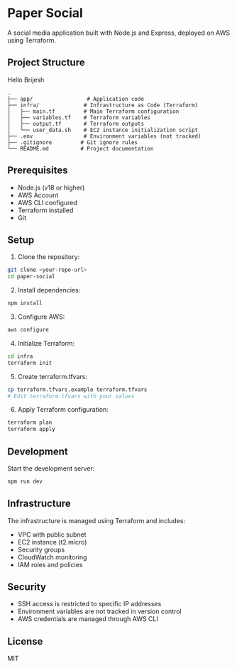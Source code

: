 # Paper Social

A social media application built with Node.js and Express, deployed on AWS using Terraform.

## Project Structure
Hello Brijesh

```
.
├── app/                 # Application code
├── infra/              # Infrastructure as Code (Terraform)
│   ├── main.tf         # Main Terraform configuration
│   ├── variables.tf    # Terraform variables
│   ├── output.tf       # Terraform outputs
│   └── user_data.sh    # EC2 instance initialization script
├── .env                # Environment variables (not tracked)
├── .gitignore         # Git ignore rules
└── README.md          # Project documentation
```

## Prerequisites

- Node.js (v18 or higher)
- AWS Account
- AWS CLI configured
- Terraform installed
- Git

## Setup

1. Clone the repository:
```bash
git clone <your-repo-url>
cd paper-social
```

2. Install dependencies:
```bash
npm install
```

3. Configure AWS:
```bash
aws configure
```

4. Initialize Terraform:
```bash
cd infra
terraform init
```

5. Create terraform.tfvars:
```bash
cp terraform.tfvars.example terraform.tfvars
# Edit terraform.tfvars with your values
```

6. Apply Terraform configuration:
```bash
terraform plan
terraform apply
```

## Development

Start the development server:
```bash
npm run dev
```

## Infrastructure

The infrastructure is managed using Terraform and includes:
- VPC with public subnet
- EC2 instance (t2.micro)
- Security groups
- CloudWatch monitoring
- IAM roles and policies

## Security

- SSH access is restricted to specific IP addresses
- Environment variables are not tracked in version control
- AWS credentials are managed through AWS CLI

## License

MIT 